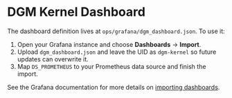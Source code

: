 # DGM Kernel Dashboard

The dashboard definition lives at `ops/grafana/dgm_dashboard.json`. To use it:

1. Open your Grafana instance and choose **Dashboards** → **Import**.
2. Upload `dgm_dashboard.json` and leave the UID as `dgm-kernel` so future updates can overwrite it.
3. Map `DS_PROMETHEUS` to your Prometheus data source and finish the import.

See the Grafana documentation for more details on [importing dashboards](https://grafana.com/docs/grafana/latest/dashboards/manage-dashboards/).
